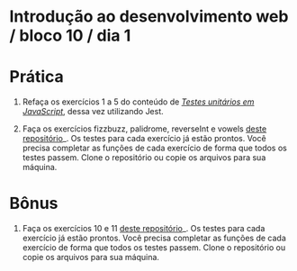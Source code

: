 # Introdução ao desenvolvimento web / bloco 10 / dia 1

# Prática

1. Refaça os exercícios 1 a 5 do conteúdo de _[Testes unitários em JavaScript](https://app.betrybe.com/course/fundamentals/js-unit-tests/js-unit-tests/)_, dessa vez utilizando Jest.

2. Faça os exercícios fizzbuzz, palidrome, reverseInt e vowels [deste repositório](https://github.com/iamgique/jest-exercises)_. Os testes para cada exercício já estão prontos. Você precisa completar as funções de cada exercício de forma que todos os testes passem. Clone o repositório ou copie os arquivos para sua máquina.

# Bônus

1. Faça os exercícios 10 e 11 [deste repositório](https://github.com/NashReact/jest-exercises)_. Os testes para cada exercício já estão prontos. Você precisa completar as funções de cada exercício de forma que todos os testes passem. Clone o repositório ou copie os arquivos para sua máquina.